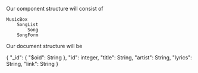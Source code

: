 Our component structure will consist of
	
	MusicBox
		SongList
			Song
		SongForm

Our document structure will be 

{
    "_id": {
    "$oid": String
    },
    "id": integer,
    "title": String,
    "artist": String,
    "lyrics": String,
    "link": String
}
